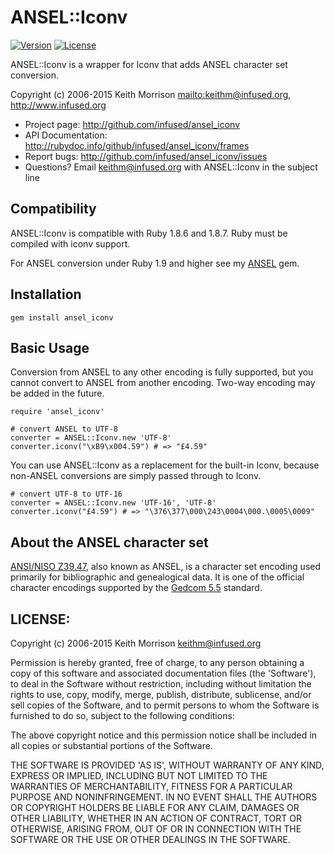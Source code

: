 # ANSEL::Iconv

[![Version](http://img.shields.io/gem/v/ansel_iconv.svg?style=flat)](https://rubygems.org/gems/ansel_iconv)
[![License](https://img.shields.io/github/license/infused/ansel_iconv.svg)](https://github.com/infused/ansel_iconv)


ANSEL::Iconv is a wrapper for Iconv that adds ANSEL character set conversion.

Copyright (c) 2006-2015 Keith Morrison <mailto:keithm@infused.org>, <http://www.infused.org>

- Project page: <http://github.com/infused/ansel_iconv>
- API Documentation: <http://rubydoc.info/github/infused/ansel_iconv/frames>
- Report bugs: <http://github.com/infused/ansel_iconv/issues>
- Questions? Email [keithm@infused.org](mailto:keithm@infused.org?subject=ANSEL::Iconv)
  with ANSEL::Iconv in the subject line

## Compatibility

ANSEL::Iconv is compatible with Ruby 1.8.6 and 1.8.7. Ruby must
be compiled with iconv support.

For ANSEL conversion under Ruby 1.9 and higher see my [ANSEL](https://github.com/infused/ansel) gem.

## Installation

    gem install ansel_iconv

## Basic Usage

Conversion from ANSEL to any other encoding is fully supported, but you cannot
convert to ANSEL from another encoding. Two-way encoding may be added
in the future.

    require 'ansel_iconv'

    # convert ANSEL to UTF-8
    converter = ANSEL::Iconv.new 'UTF-8'
    converter.iconv("\xB9\x004.59") # => "£4.59"

You can use ANSEL::Iconv as a replacement for the built-in Iconv, because
non-ANSEL conversions are simply passed through to Iconv.

    # convert UTF-8 to UTF-16
    converter = ANSEL::Iconv.new 'UTF-16', 'UTF-8'
    converter.iconv("£4.59") # => "\376\377\000\243\0004\000.\0005\0009"

## About the ANSEL character set

[ANSI/NISO
Z39.47](http://www.niso.org/kst/reports/standards?step=2&gid%3Austring%3Aiso-8859-1=&project_key%3Austring%3Aiso-8859-1=0b5d2bd7b690b60fcc75cde9256ed9f9e526e531),
also known as ANSEL, is a character set encoding used primarily for
bibliographic and genealogical data. It is one of the official character
encodings supported by the [Gedcom
5.5](http://homepages.rootsweb.ancestry.com/~pmcbride/gedcom/55gctoc.htm)
standard.

## LICENSE:

Copyright (c) 2006-2015 Keith Morrison <keithm@infused.org>

Permission is hereby granted, free of charge, to any person obtaining
a copy of this software and associated documentation files (the
'Software'), to deal in the Software without restriction, including
without limitation the rights to use, copy, modify, merge, publish,
distribute, sublicense, and/or sell copies of the Software, and to
permit persons to whom the Software is furnished to do so, subject to
the following conditions:

The above copyright notice and this permission notice shall be
included in all copies or substantial portions of the Software.

THE SOFTWARE IS PROVIDED 'AS IS', WITHOUT WARRANTY OF ANY KIND,
EXPRESS OR IMPLIED, INCLUDING BUT NOT LIMITED TO THE WARRANTIES OF
MERCHANTABILITY, FITNESS FOR A PARTICULAR PURPOSE AND NONINFRINGEMENT.
IN NO EVENT SHALL THE AUTHORS OR COPYRIGHT HOLDERS BE LIABLE FOR ANY
CLAIM, DAMAGES OR OTHER LIABILITY, WHETHER IN AN ACTION OF CONTRACT,
TORT OR OTHERWISE, ARISING FROM, OUT OF OR IN CONNECTION WITH THE
SOFTWARE OR THE USE OR OTHER DEALINGS IN THE SOFTWARE.
